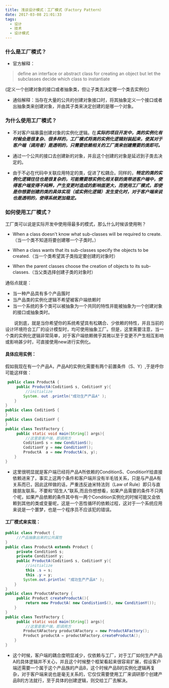 ```yaml
---
title: 浅谈设计模式：工厂模式（Factory Pattern）
date: 2017-03-08 21:01:33
tags:
  - 设计
  - 技术
  - 设计模式
---
```


### 什么是工厂模式？

- 官方解释：
> define an interface or abstract class for creating an object but let the subclasses decide which class to instantiate
>
(定义一个创建对象的接口或者抽象类，但让子类去决定哪一个类去实例化)

- 通俗解释：当存在大量的公共的创建对象接口时，将其抽象定义一个接口或者出抽象类来创建对象，并由其子类来决定创建的是哪一个对象。
<!-- more -->

### 为什么使用工厂模式？

- 不对客户端暴露创建对象的实例化逻辑。在***实际的项目开发中，类的实例化有时候会是很复杂、很多样的，工厂模式将类的实例化逻辑封装起来，使其对于客户端（调用者）是透明的，只需要依赖相关的工厂类来创建需要的类即可。***


- 通过一个公共的接口去创建新的对象，并且这个创建的对象是延迟到子类去决定的。


- 由于不必在代码中关联应用特定的类，促进了松耦合。同样的，***特定的类的实例化逻辑往往也是很复杂的，可能需要想实例化相关联的类带进客户端中，使得客户端变得不纯粹，产生变更时造成的影响面更大，而使用工厂模式，即使是你想要创建的类的具体实现（或实例化逻辑）发生变化时，对于客户端来说也是透明的，使得系统更加稳定。***


### 如何使用工厂模式？
工厂类可以说是实际开发中使用得最多的模式，那么什么时候该使用咧？

* When a class doesn't know what sub-classes will be required to create.（当一个类不知道将要创建哪一个子类时。）


* When a class wants that its sub-classes specify the objects to be created.（当一个类希望其子类指定要创建的对象时）


* When the parent classes choose the creation of objects to its sub-classes.（当父类选择创建子类的对象时）


通俗点就是：

* 当一种产品具有多个产品簇时
* 当产品类的实例化逻辑不希望被客户端依赖时
* 当一个系统的多个类可以被抽象为一个共同的特性并能被抽象为一个创建对象的接口或抽象类时。


　　说到底，就是当你希望你的系统希望具有松耦合、少依赖的特性，并且当前的设计环境符合工厂的设计模型时，均可使用抽象工厂。但是，这里需要注意，当一个类的实例化逻辑非常简单，对于客户端依赖微乎其微以至于变更不产生相互影响或影响甚少时，可直接使用new进行实例化。

#### 具体应用实例：

假如我现在有一个产品A，产品A的实例化需要有两个前置条件（S、Y）,于是呼你可能这样做：

```java
 public class ProductA {
     public ProductA(CoditionS s, CoditionY y){
         //initialize
        System. out .println("成功生产产品A" );
    }
}
public class CoditionS {
}
public class CoditionY {
}
public class TestFactory {
     public static void main(String[] args){
         //这里是客户端，即调用方
        CoditionS s = new ConditionS();
        CoditionY y = new ConditionY();
        ProductA  a = new ProductA(s, y);
    }
}
```
- 这里很明显就是客户端已经将产品A所依赖的ConditionS、ConditionY给直接依赖进来了，事实上这两个条件和客户端并没有半毛钱关系，只是与产品A有关系而已，因此这样做的话，严重违反迪米特法则（Law of Rule）即只与直接朋友联系，不要和“陌生人”联系,而且你想想看，如果产品需要的条件不只两个呢，如果产品依赖的条件其中有一两个Condition实例化的时候可能又会依赖到其他的类或变量呢，这是一个恶性循环的依赖过程，这对于一个系统应用来说是一个噩梦，也是一个程序员不应该犯的错误。


#### 工厂模式来实现：

```java
public class Product {
     //产品抽象出来的公共属性
}
public class ProductA extends Product {
     private ConditionS s;
     private ConditionY y;
     public ProductA(CoditionS s, CoditionY y){
         //initialize
         this .s = s;
         this .y = y;
        System.out.println( "成功生产产品A" );
    }   
}
public class ProductAFactory {
     public Product createProductA(){
         return new ProductA( new CondistionS(), new ConditionY());
    }
}
public class TestFactory {
     public static void main(String[] args){
         //这里是客户端，即调用方
        ProductAFactory productAFactory = new ProductAFactory();
        Product productA = productAFactory.createProductA();
    }
}
```

- 这个时候，客户端的耦合度明显减少，仅依赖与工厂，对于工厂如何生产产品A的具体逻辑并不关心，并且这个时候整个框架看起来很容易扩展，假设客户端还需要一个属于这个产品族的产品B，这个时候产品B的实例化逻辑再复杂，对于客户端来说也是毫无关系的，它仅仅需要使用工厂来调研那个创建产品B的方法就行，至于具体的创建逻辑，则交给工厂去解决。
